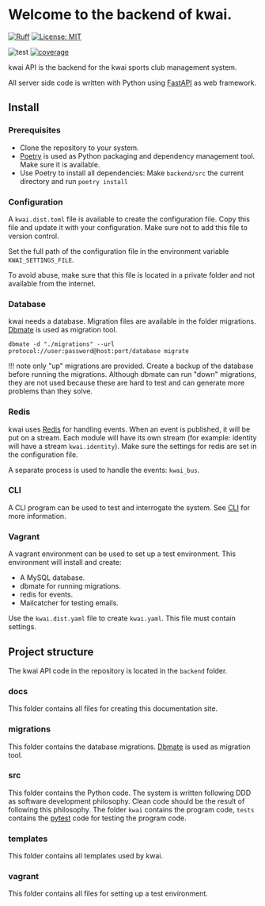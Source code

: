 # Welcome to the backend of kwai.

[![Ruff](https://img.shields.io/endpoint?url=https://raw.githubusercontent.com/astral-sh/ruff/main/assets/badge/v2.json)](https://github.com/astral-sh/ruff)
[![License: MIT](https://img.shields.io/badge/License-MIT-yellow.svg)](https://opensource.org/licenses/MIT)

![test](https://github.com/fbraem/kwai/actions/workflows/backend_test.yml/badge.svg)
[![coverage](https://fbraem.github.io/kwai/coverage/coverage.svg)](https://fbraem.github.io/kwai/coverage/)

kwai API is the backend for the kwai sports club management system.

All server side code is written with Python using [FastAPI](https://fastapi.tiangolo.com/) as web framework.

## Install

### Prerequisites
 
+ Clone the repository to your system.
+ [Poetry](https://python-poetry.org/) is used as Python packaging and
dependency management tool. Make sure it is available.
+ Use Poetry to install all dependencies: Make `backend/src` the current directory 
and run `poetry install`

### Configuration

A `kwai.dist.toml` file is available to create the configuration file.
Copy this file and update it with your configuration. Make sure not to add
this file to version control.

Set the full path of the configuration file in the environment variable `KWAI_SETTINGS_FILE`.  

To avoid abuse, make sure that this file is located in a private folder and not
available from the internet.

### Database

kwai needs a database. Migration files are available in the folder migrations.
[Dbmate](https://github.com/amacneil/dbmate) is used as migration tool.

```console
dbmate -d "./migrations" --url protocol://user:password@host:port/database migrate
```

!!! note
    only "up" migrations are provided. Create a backup of the database before 
    running the migrations. Although dbmate can run "down" migrations, they are not
    used because these are hard to test and can generate more problems than they solve.

### Redis
kwai uses [Redis](https://redis.io) for handling events. When an event is published, it will be put on a stream.
Each module will have its own stream (for example: identity will have a stream `kwai.identity`).
Make sure the settings for redis are set in the configuration file.

A separate process is used to handle the events: `kwai_bus`.

### CLI
A CLI program can be used to test and interrogate the system. See [CLI](cli.md) for more information.

### Vagrant

A vagrant environment can be used to set up a test environment.
This environment will install and create:

+ A MySQL database.
+ dbmate for running migrations.
+ redis for events.
+ Mailcatcher for testing emails.

Use the `kwai.dist.yaml` file to create `kwai.yaml`. This file must contain settings.

## Project structure

The kwai API code in the repository is located in the `backend` folder.

### docs

This folder contains all files for creating this documentation site.

### migrations

This folder contains the database migrations.
[Dbmate](https://github.com/amacneil/dbmate) is used as migration tool.

### src

This folder contains the Python code. The system is written following DDD as software development philosophy. 
Clean code should be the result of following this philosophy. The folder `kwai` contains the 
program code, `tests` contains the [pytest](https://pytest.org) code for testing the program code.

### templates

This folder contains all templates used by kwai.

### vagrant

This folder contains all files for setting up a test environment.
